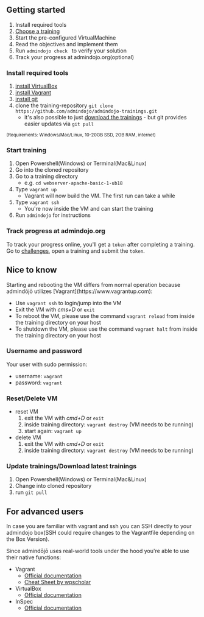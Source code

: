 <h2 class="display-4">Getting started</h2>

1. Install required tools
2. [Choose a training](https://admindojo.org/challenges)
3. Start the pre-configured VirtualMachine
4. Read the objectives and implement them
5. Run `admindojo check ` to verify your solution
6. Track your progress at admindojo.org(optional)



<h3 class="lead">Install required tools</h3>

1. [install VirtualBox](https://www.virtualbox.org/)
2. [install Vagrant](https://www.vagrantup.com/downloads.html)
3. [install git](https://git-scm.com/downloads) 
4. clone the training-repository `git clone https://github.com/admindojo/admindojo-trainings.git`
    - it's also possible to just [download the trainings](https://github.com/admindojo/admindojo-trainings/archive/master.zip) - but git provides easier updates via `git pull` 

<p class="text-muted"><small>(Requirements: Windows/Mac/Linux, 10-20GB SSD, 2GB RAM, internet)</small></p>


<h3 class="lead">Start training</h3>

1. Open Powershell(Windows) or Terminal(Mac&Linux)
2. Go into the cloned repository
3. Go to a training directory
    - e.g. `cd webserver-apache-basic-1-ub18`
4. Type `vagrant up`
    - Vagrant will now build the VM. The first run can take a while 
5. Type `vagrant ssh`
    - You're now inside the VM and can start the training
6. Run `admindojo` for instructions


<h3 class="lead">Track progress at admindojo.org</h3>

To track your progress online, you'll get a `token` after completing a training. Go to [challenges](https://admindojo.org/challenges), open a training and submit the `token`.


<h2 class="display-4">Nice to know</h2>
Starting and rebooting the VM differs from normal operation because admindōjō utilizes [Vagrant](https://www.vagrantup.com):

- Use `vagrant ssh` to login/jump into the VM
- Exit the VM with _cms+D_ or `exit`
- To reboot the VM, please use the command `vagrant reload` from inside the training directory on your host
- To shutdown the VM, please use the command `vagrant halt` from inside the training directory on your host

<h3 class="lead">Username and password</h3>

Your user with sudo permission:

- username: `vagrant`
- password: `vagrant`

<h3 class="lead">Reset/Delete VM</h3>

- reset VM
    1. exit the VM with _cmd+D_ or `exit`
    2. inside training directory: `vagrant destroy` (VM needs to be running)
    3. start again: `vagrant up`
- delete VM
    1. exit the VM with _cmd+D_ or `exit`
    2. inside training directory: `vagrant destroy` (VM needs to be running)
    

<h3 class="lead">Update trainings/Download latest trainings</h3>

1. Open Powershell(Windows) or Terminal(Mac&Linux)
2. Change into cloned repository
3. run `git pull`


<h2 class="display-4">For advanced users</h2>

In case you are familiar with vagrant and ssh you can SSH directly to your admindojo box(SSH could require changes to the Vagrantfile depending on the Box Version).

Since admindōjō uses real-world tools under the hood you're able to use their native functions:

- Vagrant 
    - [Official documentation](https://www.vagrantup.com/docs/cli/)
    - [Cheat Sheet by wpscholar](https://gist.github.com/wpscholar/a49594e2e2b918f4d0c4)
- VirtualBox
    - [Official documentation](https://www.virtualbox.org/wiki/End-user_documentation)
- InSpec 
    - [Official documentation](https://www.inspec.io/docs/reference/cli/)